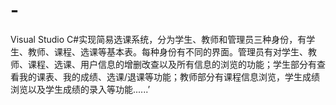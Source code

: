 # -
Visual Studio C#实现简易选课系统，分为学生、教师和管理员三种身份，有学生、教师、课程、选课等基本表。每种身份有不同的界面。管理员有对学生、教师、课程、选课、用户信息的增删改查以及所有信息的浏览的功能；学生部分有查看我的课表、我的成绩、选课/退课等功能；教师部分有课程信息浏览，学生成绩浏览以及学生成绩的录入等功能......’
